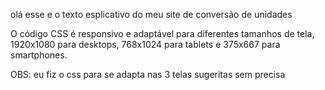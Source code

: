 olá esse e o texto esplicativo do meu site de conversão de unidades

O código CSS é responsivo e adaptável para diferentes tamanhos de tela,
1920x1080 para desktops, 768x1024 para tablets e 375x667 para smartphones. 

OBS: eu fiz o css para se adapta nas 3 telas sugeritas sem precisa
